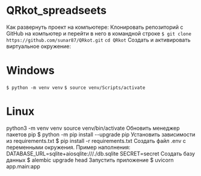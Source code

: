# QRkot_spreadseets
Как развернуть проект на компьютере:
Клонировать репозиторий c GitHub на компьютер и перейти в него в командной строке
```$ git clone https://github.com/sunar87/QRkot.git```
```cd QRkot```
Создать и активировать виртуальное окружение:
# Windows
```$ python -m venv venv```
```$ source venv/Scripts/activate```

# Linux
python3 -m venv venv
source venv/bin/activate
Обновить менеджер пакетов pip
$ python -m pip install --upgrade pip
Установить зависимости из requirements.txt
$ pip install -r requirements.txt
Создать файл .env с переменными окружения. Пример наполнения:
DATABASE_URL=sqlite+aiosqlite:///./db.sqlite
SECRET=secret
Создать базу данных
$ alembic upgrade head
Запустить приложение
$ uvicorn app.main:app